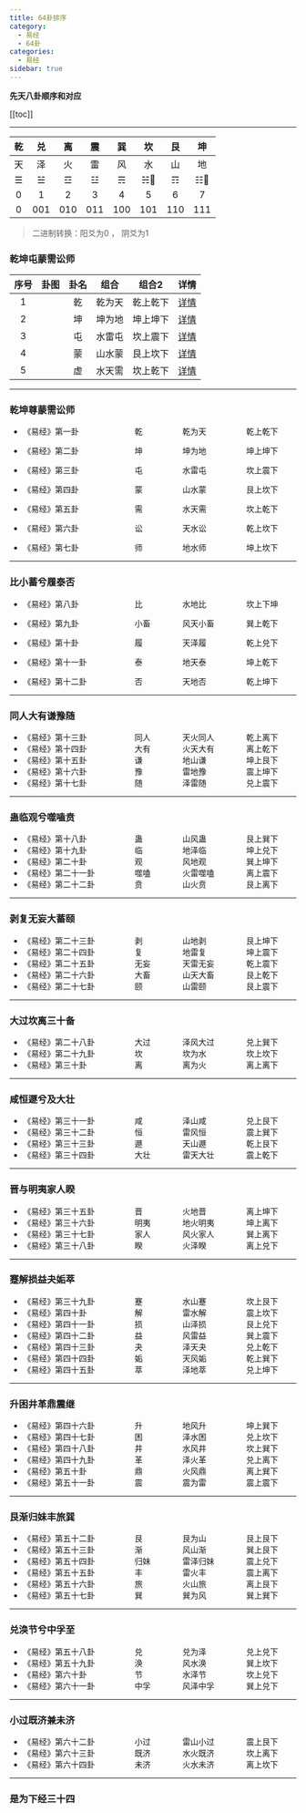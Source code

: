 ```yaml
---
title: 64卦排序
category:
  - 易经
  - 64卦
categories:
  - 易经
sidebar: true
---
```



 **先天八卦顺序和对应**
 


[[toc]]

------
| 乾   | 兑   | 离   | 震   | 巽   | 坎   | 艮   | 坤   |
|:---:|:---:|:---:|:---:|:---:|:---:|:---:|:---:|
| 天   | 泽   | 火   | 雷   | 风   | 水   | 山   | 地   |
| ☰   | ☱   | ☲    | ☳   | ☴   | ☵   |☶    | ☷   |
| 0    | 1   | 2    | 3    | 4   | 5    | 6    | 7   |
| 0    | 001 | 010  | 011  | 100 | 101  | 110  | 111 |

> 二进制转换：阳爻为0 ， 阴爻为1
 
### 乾坤屯蒙需讼师
| 序号 | 卦图 | 卦名 | 组合 | 组合2 | 详情 |
|:---:|:---:|:---:|:---:|:---:|:---:|
|1|<i class="yj yj-qian_"></i>|乾|乾为天|乾上乾下|[详情](/易经/爻辞/乾/乾/) |
|2|<i class="yj yj-kun_"></i>|坤|坤为地|坤上坤下|[详情](/易经/爻辞/坤/坤/) |
|3|<i class="yj yj-zhun"></i>|屯|水雷屯|坎上震下|[详情](/易经/爻辞/屯/屯/) |
|4|<i class="yj yj-meng"></i>|蒙|山水蒙|艮上坎下|[详情](/易经/爻辞/蒙/蒙/) |
|5|<i class="yj yj-xu"></i>|虚|水天需|坎上乾下|[详情](/易经/爻辞/虚/虚/) |



----

### 乾坤尊蒙需讼师

* 《易经》第一卦　　　　　　　乾　　　　　乾为天　　　　　乾上乾下　

* 《易经》第二卦　　　　　　　坤　　　　　坤为地　　　　　坤上坤下　

* 《易经》第三卦　　　　　　　屯　　　　　水雷屯　　　　　坎上震下　

* 《易经》第四卦　　　　　　　蒙　　　　　山水蒙　　　　　艮上坎下　

* 《易经》第五卦　　　　　　　需　　　　　水天需　　　　　坎上乾下　

* 《易经》第六卦　　　　　　　讼　　　　　天水讼　　　　　乾上坎下　

* 《易经》第七卦　　　　　　　师　　　　　地水师　　　　　坤上坎下　

----

### 比小蓄兮履泰否

* 《易经》第八卦　　　　　　　比　　　　　水地比　　　　　坎上下坤　

* 《易经》第九卦　　　　　　　小畜　　　　风天小畜　　　　巽上乾下　

* 《易经》第十卦　　　　　　　履　　　　　天泽履　　　　　乾上兑下　

* 《易经》第十一卦　　　　　　泰　　　　　地天泰　　　　　坤上乾下　

* 《易经》第十二卦　　　　　　否　　　　　天地否　　　　　乾上坤下　

---
### 同人大有谦豫随

* 《易经》第十三卦　　　　　　同人　　　　天火同人　　　　乾上离下　
* 《易经》第十四卦　　　　　　大有　　　　火天大有　　　　离上乾下　
* 《易经》第十五卦　　　　　　谦　　　　　地山谦　　　　　坤上艮下　
* 《易经》第十六卦　　　　　　豫　　　　　雷地豫　　　　　震上坤下　
* 《易经》第十七卦　　　　　　随　　　　　泽雷随　　　　　兑上震下　

---
### 蛊临观兮噬嗑贲

* 《易经》第十八卦　　　　　　蛊　　　　　山风蛊　　　　　艮上巽下　
* 《易经》第十九卦　　　　　　临　　　　　地泽临　　　　　坤上兑下　
* 《易经》第二十卦　　　　　　观　　　　　风地观　　　　　巽上坤下　
* 《易经》第二十一卦　　　　　噬嗑　　　　火雷噬嗑　　　　离上震下　
* 《易经》第二十二卦　　　　　贲　　　　　山火贲　　　　　艮上离下　

---
### 剥复无妄大蓄颐

* 《易经》第二十三卦　　　　　剥　　　　　山地剥　　　　　艮上坤下　
* 《易经》第二十四卦　　　　　复　　　　　地雷复　　　　　坤上震下　
* 《易经》第二十五卦　　　　　无妄　　　　天雷无妄　　　　乾上震下　
* 《易经》第二十六卦　　　　　大畜　　　　山天大畜　　　　艮上乾下　
* 《易经》第二十七卦　　　　　颐　　　　　山雷颐　　　　　艮上震下　

---

### 大过坎离三十备

* 《易经》第二十八卦　　　　　大过　　　　泽风大过　　　　兑上巽下　
* 《易经》第二十九卦　　　　　坎　　　　　坎为水　　　　　坎上坎下　
* 《易经》第三十卦　　　　　　离　　　　　离为火　　　　　离上离下

---
### 咸恒遯兮及大壮

* 《易经》第三十一卦　　　　　咸　　　　　泽山咸　　　　　兑上艮下　
* 《易经》第三十二卦　　　　　恒　　　　　雷风恒　　　　　震上巽下　
* 《易经》第三十三卦　　　　　遯　　　　　天山遯　　　　　乾上艮下　
* 《易经》第三十四卦　　　　　大壮　　　　雷天大壮　　　　震上乾下　

---

### 晋与明夷家人睽

* 《易经》第三十五卦　　　　　晋　　　　　火地晋　　　　　离上坤下　
* 《易经》第三十六卦　　　　　明夷　　　　地火明夷　　　　坤上离下　
* 《易经》第三十七卦　　　　　家人　　　　风火家人　　　　巽上离下　
* 《易经》第三十八卦　　　　　睽　　　　　火泽睽　　　　　离上兑下　

---
### 蹇解损益夬姤萃

* 《易经》第三十九卦　　　　　蹇　　　　　水山蹇　　　　　坎上艮下　
* 《易经》第四十卦　　　　　　解　　　　　雷水解　　　　　震上坎下　
* 《易经》第四十一卦　　　　　损　　　　　山泽损　　　　　艮上兑下　
* 《易经》第四十二卦　　　　　益　　　　　风雷益　　　　　巽上震下　
* 《易经》第四十三卦　　　　　夬　　　　　泽天夬　　　　　兑上乾下　
* 《易经》第四十四卦　　　　　姤　　　　　天风姤　　　　　乾上巽下　
* 《易经》第四十五卦　　　　　萃　　　　　泽地萃　　　　　兑上坤下　

---
### 升困井革鼎震继

* 《易经》第四十六卦　　　　　升　　　　　地风升　　　　　坤上巽下　
* 《易经》第四十七卦　　　　　困　　　　　泽水困　　　　　兑上坎下　
* 《易经》第四十八卦　　　　　井　　　　　水风井　　　　　坎上巽下　
* 《易经》第四十九卦　　　　　革　　　　　泽火革　　　　　兑上离下　
* 《易经》第五十卦　　　　　　鼎　　　　　火风鼎　　　　　离上巽下　
* 《易经》第五十一卦　　　　　震　　　　　震为雷　　　　　震上震下　

---

### 艮渐归妹丰旅巽

* 《易经》第五十二卦　　　　　艮　　　　　艮为山　　　　　艮上艮下　
* 《易经》第五十三卦　　　　　渐　　　　　风山渐　　　　　巽上艮下　
* 《易经》第五十四卦　　　　　归妹　　　　雷泽归妹　　　　震上兑下　
* 《易经》第五十五卦　　　　　丰　　　　　雷火丰　　　　　震上离下　
* 《易经》第五十六卦　　　　　旅　　　　　火山旅　　　　　离上艮下　
* 《易经》第五十七卦　　　　　巽　　　　　巽为风　　　　　巽上巽下　

---
### 兑涣节兮中孚至

* 《易经》第五十八卦　　　　　兑　　　　　兑为泽　　　　　兑上兑下　
* 《易经》第五十九卦　　　　　涣　　　　　风水涣　　　　　巽上坎下　
* 《易经》第六十卦　　　　　　节　　　　　水泽节　　　　　坎上兑下　
* 《易经》第六十一卦　　　　　中孚　　　　风泽中孚　　　　巽上兑下　

---
### 小过既济兼未济

* 《易经》第六十二卦　　　　　小过　　　　雷山小过　　　　震上艮下　
* 《易经》第六十三卦　　　　　既济　　　　水火既济　　　　坎上离下　
* 《易经》第六十四卦　　　　　未济　　　　火水未济　　　　离上坎下


---

### 是为下经三十四

